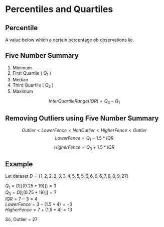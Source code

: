 # Percentiles and Quartiles

## Percentile 

A value below which a certain percentage ob observations lie.

## Five Number Summary 

1. Minimum
2. First Quartile ( $Q_1$ )
3. Median
4. Third Quartile ( $Q_3$ )
5. Maximum

$$ Inter Quartile Range (IQR) = Q_3 - Q_1 $$

## Removing Outliers using Five Number Summary

$$ Outlier < Lower Fence < Non Outlier < Higher Fence < Outlier $$ 
$$ Lower Fence = Q_1 - 1.5*IQR$$
$$ Higher Fence = Q_3 + 1.5*IQR$$

## Example 

Let dataset $D = \{ 1, 2, 2, 2, 3, 3, 4, 5, 5, 5, 6, 6, 6, 6, 7, 8, 8, 9, 27\}$<br />

$Q_1 = D[\lfloor(0.25 * 19)\rfloor] = 3$<br />
$Q_3 = D[\lfloor(0.75 * 19)\rfloor] = 7$<br />
$IQR = 7-3 = 4$<br />
$LowerFence = 3 - (1.5 * 4) = -3$<br />
$HigherFence = 7 + (1.5*4) = 13$<br />

So, Outlier = 27